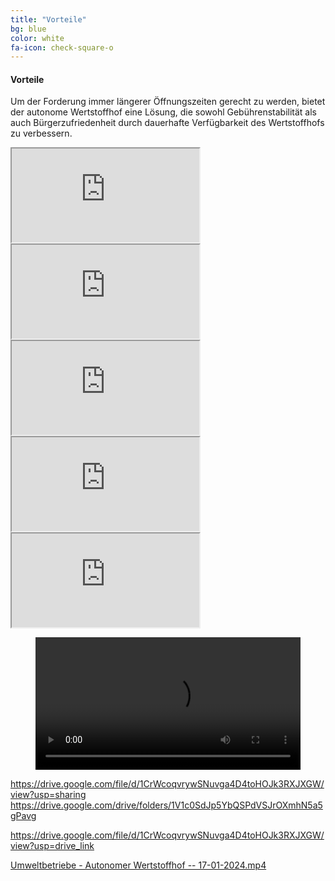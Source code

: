 ```yaml
---
title: "Vorteile"
bg: blue
color: white
fa-icon: check-square-o
---
```


#### Vorteile

Um der Forderung immer längerer Öffnungszeiten gerecht zu werden, bietet der autonome Wertstoffhof eine Lösung, die sowohl Gebührenstabilität als auch Bürgerzufriedenheit durch dauerhafte Verfügbarkeit des Wertstoffhofs zu verbessern. 

<div class="icontain"><iframe src="https://drive.google.com/file/d/1CrWcoqvrywSNuvga4D4toHOJk3RXJXGW/view?usp=sharing" allowfullscreen></iframe></div>
<div class="icontain"><iframe src="https://drive.google.com/file/d/1CrWcoqvrywSNuvga4D4toHOJk3RXJXGW/view?usp=drive\_link" allowfullscreen></iframe></div>
<div class="icontain"><iframe src="https://drive.google.com/drive/folders/1V1c0SdJp5YbQSPdVSJrOXmhN5a5gPavg" allowfullscreen></iframe></div>
<div class="icontain"><iframe src="https://drive.google.com/file/d/1CrWcoqvrywSNuvga4D4toHOJk3RXJXGW/view?usp=drive_link" allowfullscreen></iframe></div>
<div class="icontain"><iframe src="https://drive.google.com/file/d/1CrWcoqvrywSNuvga4D4toHOJk3RXJXGW/view?usp=sharing" allowfullscreen></iframe></div>


<figure class="video_container">
  <video width="100%"  controls="true" allowfullscreen="true" >
    <source src="https://drive.google.com/file/d/1CrWcoqvrywSNuvga4D4toHOJk3RXJXGW/view?usp=drive_link" type="video/mp4">
  </video>
</figure>

https://drive.google.com/file/d/1CrWcoqvrywSNuvga4D4toHOJk3RXJXGW/view?usp=sharing
[](https://drive.google.com/file/d/1CrWcoqvrywSNuvga4D4toHOJk3RXJXGW/view?usp=drive\_link)
https://drive.google.com/drive/folders/1V1c0SdJp5YbQSPdVSJrOXmhN5a5gPavg

https://drive.google.com/file/d/1CrWcoqvrywSNuvga4D4toHOJk3RXJXGW/view?usp=drive_link

[Umweltbetriebe - Autonomer Wertstoffhof -- 17-01-2024.mp4](https://drive.google.com/open?id=1CrWcoqvrywSNuvga4D4toHOJk3RXJXGW&usp=drive_copy)
